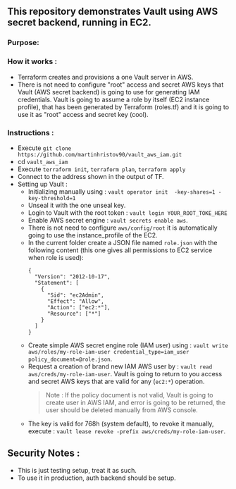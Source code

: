 ## This repository demonstrates Vault using AWS secret backend, running in EC2.

### Purpose:

### How it works :

- Terraform creates and provisions a one Vault server in AWS.
- There is not need to configure "root" access and secret AWS keys that Vault (AWS secret backend) is going to use for generating IAM credentials. Vault is going to assume a role by itself (EC2 instance profile), that has been generated by Terraform (roles.tf) and it is going to use it as "root" access and secret key (cool).

### Instructions : 

- Execute `git clone https://github.com/martinhristov90/vault_aws_iam.git`
- cd `vault_aws_iam`
- Execute `terraform init`, `terraform plan`, `terraform apply`
- Connect to the address shown in the output of TF.
- Setting up Vault :
    - Initializing manually using : `vault operator init  -key-shares=1 -key-threshold=1`
    - Unseal it with the one unseal key.
    - Login to Vault with the root token : `vault login YOUR_ROOT_TOKE_HERE`
    - Enable AWS secret engine : `vault secrets enable aws`.
    - There is not need to configure `aws/config/root` it is automatically going to use the instance_profile of the EC2.
    - In the current folder create a JSON file named `role.json` with the following content (this one gives all permissions to EC2 service when role is used):
        ```
        {
          "Version": "2012-10-17",
          "Statement": [
            {
              "Sid": "ec2Admin",
              "Effect": "Allow",
              "Action": ["ec2:*"],
              "Resource": ["*"]
            }
          ]
        }
        ```
    - Create simple AWS secret engine role (IAM user) using : `vault write aws/roles/my-role-iam-user credential_type=iam_user policy_document=@role.json`.
    - Request a creation of brand new IAM AWS user by : `vault read aws/creds/my-role-iam-user`. Vault is going to return to you access and secret AWS keys that are valid for any (`ec2:*`) operation.
        > Note : If the policy document is not valid, Vault is going to create user in AWS IAM, and error is going to be returned, the user should be deleted manually from AWS console.
    - The key is valid for 768h (system default), to revoke it manually, execute : `vault lease revoke -prefix aws/creds/my-role-iam-user`.

## Security Notes :
- This is just testing setup, treat it as such.
- To use it in production, auth backend should be setup.